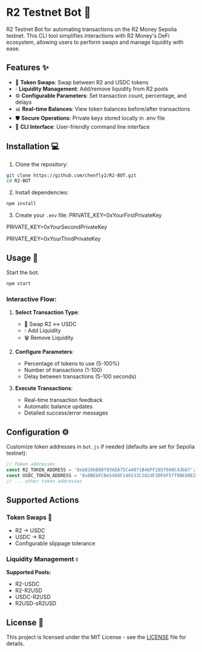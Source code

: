 # R2 Testnet Bot 🤖

 R2 Testnet Bot for automating transactions on the R2 Money Sepolia testnet. This CLI tool simplifies interactions with R2 Money's DeFi ecosystem, allowing users to perform swaps and manage liquidity with ease.


## Features ✨

- 🔄 **Token Swaps**: Swap between R2 and USDC tokens
- 💧 **Liquidity Management**: Add/remove liquidity from R2 pools
- ⚙️ **Configurable Parameters**: Set transaction count, percentage, and delays
- 📊 **Real-time Balances**: View token balances before/after transactions
- 🛡️ **Secure Operations**: Private keys stored locally in .env file
- 📱 **CLI Interface**: User-friendly command line interface

## Installation 💻

1. Clone the repository:
```bash
git clone https://github.com/chenfly2/R2-BOT.git
cd R2-BOT
```

2. Install dependencies:
```bash
npm install
```

3. Create your `.env` file:
PRIVATE_KEY=0xYourFirstPrivateKey

PRIVATE_KEY=0xYourSecondPrivateKey

PRIVATE_KEY=0xYourThirdPrivateKey

## Usage 🚀

Start the bot:
```bash
npm start
```

### Interactive Flow:
1. **Select Transaction Type**:
   - 🔄 Swap R2 ↔ USDC
   - 💧 Add Liquidity
   - 🗑️ Remove Liquidity

2. **Configure Parameters**:
   - Percentage of tokens to use (5-100%)
   - Number of transactions (1-100)
   - Delay between transactions (5-100 seconds)

3. **Execute Transactions**:
   - Real-time transaction feedback
   - Automatic balance updates
   - Detailed success/error messages

## Configuration ⚙️

Customize token addresses in `bot.js` if needed (defaults are set for Sepolia testnet):
```javascript
// Token addresses
const R2_TOKEN_ADDRESS = '0xb816bB88f836EA75Ca4071B46FF285f690C43bb7';
const USDC_TOKEN_ADDRESS = '0x8BEbFCBe5468F146533C182dF3DFbF5ff9BE00E2';
// ... other token addresses
```

## Supported Actions

### Token Swaps 🔄
- R2 → USDC
- USDC → R2
- Configurable slippage tolerance

### Liquidity Management 💧
**Supported Pools:**
- R2-USDC
- R2-R2USD
- USDC-R2USD
- R2USD-sR2USD

## License 📄

This project is licensed under the MIT License - see the [LICENSE](LICENSE) file for details.
